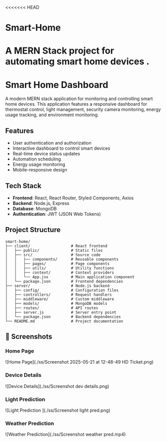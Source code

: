 <<<<<<< HEAD
# Smart-Home
A MERN Stack project for automating smart home devices .
=======
# Smart Home Dashboard

A modern MERN stack application for monitoring and controlling smart home devices. This application features a responsive dashboard for thermostat control, light management, security camera monitoring, energy usage tracking, and environment monitoring.

## Features

- User authentication and authorization
- Interactive dashboard to control smart devices
- Real-time device status updates
- Automation scheduling
- Energy usage monitoring
- Mobile-responsive design

## Tech Stack

- **Frontend**: React, React Router, Styled Components, Axios
- **Backend**: Node.js, Express
- **Database**: MongoDB
- **Authentication**: JWT (JSON Web Tokens)

## Project Structure

```
smart-home/
├── client/                  # React frontend
│   ├── public/              # Static files
│   ├── src/                 # Source code
│   │   ├── components/      # Reusable components
│   │   ├── pages/           # Page components
│   │   ├── utils/           # Utility functions
│   │   ├── context/         # Context providers
│   │   └── App.jsx          # Main application component
│   └── package.json         # Frontend dependencies
├── server/                  # Node.js backend
│   ├── config/              # Configuration files
│   ├── controllers/         # Request handlers
│   ├── middleware/          # Custom middleware
│   ├── models/              # MongoDB models
│   ├── routes/              # API routes
│   ├── server.js            # Server entry point
│   └── package.json         # Backend dependencies
└── README.md                # Project documentation
```

## 📸 Screenshots

### Home Page
![Home Page](./ss/Screenshot 2025-05-21 at 12-48-49 HD Ticket.png)

### Device Details
![Device Details](./ss/Screenshot dev details.png)
### Light Prediction
![Light Prediction ](./ss/Screenshot light pred.png)
### Weather Prediction
![Weather Prediction](./ss/Screenshot weather pred.mp4)
